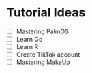 # Tutorial Ideas

 - [ ] Mastering PalmOS
 - [ ] Learn Go
 - [ ] Learn R
 - [ ] Create TikTok account
 - [ ] Mastering MakeUp